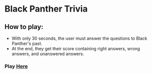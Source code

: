 # Black Panther Trivia

## How to play:

* With only 30 seconds, the user must answer the questions to Black Panther's past.
* At the end, they get their score containing right answers, wrong answers, and unanswered answers.

### Play [Here](https://jasondamion.github.io/TriviaGame)
